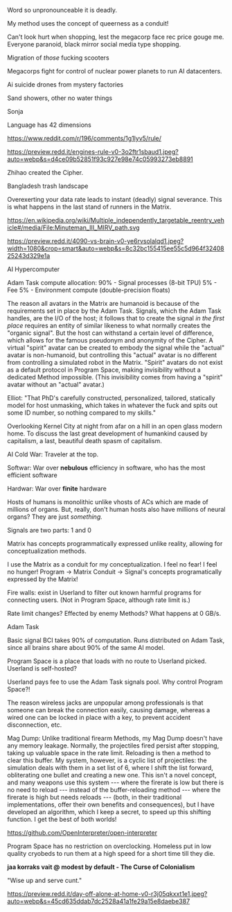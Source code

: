 
Word so unpronounceable it is deadly.

My method uses the concept of queerness as a conduit!

Can't look hurt when shopping, lest the megacorp face rec price gouge me.
Everyone paranoid, black mirror social media type shopping.

Migration of _those_ fucking scooters

Megacorps fight for control of nuclear power planets to run AI datacenters.

Ai suicide drones from mystery factories

Sand showers, other no water things

Sonja


Language has 42 dimensions

https://www.reddit.com/r/196/comments/1g1lyv5/rule/

https://preview.redd.it/engines-rule-v0-3o2ftr1sbaud1.jpeg?auto=webp&s=d4ce09b52851f93c927e98e74c05993273eb8891


Zhihao created the Cipher.



Bangladesh trash landscape

Overexerting your data rate leads to instant (deadly) signal severance. This is
what happens in the last stand of runners in the Matrix.



https://en.wikipedia.org/wiki/Multiple_independently_targetable_reentry_vehicle#/media/File:Minuteman_III_MIRV_path.svg

https://preview.redd.it/4090-vs-brain-v0-ye6rvsolalqd1.jpeg?width=1080&crop=smart&auto=webp&s=8c32bc155415ee55c5d964f3240825243d329e1a


AI Hypercomputer


Adam Task compute allocation:
    90% - Signal processes (8-bit TPU)
    5% - Fee
    5% - Environment compute (double-precision floats)


The reason all avatars in the Matrix are humanoid is because of the requirements
set in place by the Adam Task. Signals, which the Adam Task handles, are the I/O
of the host; it follows that to create the signal _in the first place_ requires
an entity of similar likeness to what normally creates the "organic signal". But
the host can withstand a certain level of difference, which allows for the
famous pseudonym and anonymity of the Cipher. A virtual "spirit" avatar can be
created to embody the signal while the "actual" avatar is non-humanoid, but
controlling this "actual" avatar is no different from controlling a simulated
robot in the Matrix. "Spirit" avatars do not exist as a default protocol in
Program Space, making invisibility without a dedicated Method impossible. (This
invisibility comes from having a "spirit" avatar without an "actual" avatar.)


Elliot: "That PhD's carefully constructed, personalized, tailored, statically
model for host unmasking, which takes in whatever the fuck and spits out some ID
number, so nothing compared to my skills."


Overlooking Kernel City at night from afar on a hill in an open glass modern
home. To discuss the last great development of humankind caused by capitalism, a
last, beautiful death spasm of capitalism.


AI Cold War: Traveler at the top.

Softwar: War over **nebulous** efficiency in software, who has the most
efficient software

Hardwar: War over **finite** hardware

Hosts of humans is monolithic unlike vhosts of ACs which are made of millions of
organs. But, really, don't human hosts also have millions of neural organs? They
are just *something.*


Signals are two parts: 1 and 0

Matrix has concepts programmatically expressed unlike reality, allowing for
conceptualization methods.

I use the Matrix as a conduit for my conceptualization. I feel no fear! I feel
no hunger! Program -> Matrix Conduit -> Signal's concepts programatically
expressed by the Matrix!

Fire walls: exist in Userland to filter out known harmful programs for
connecting users. (Not in Program Space, although rate limit is.)


Rate limit changes? Effected by enemy Methods? What happens at 0 GB/s.

Adam Task

Basic signal BCI takes 90% of computation. Runs distributed on Adam Task, since
all brains share about 90% of the same AI model.

Program Space is a place that loads with no route to Userland picked. Userland
is self-hosted?

Userland pays fee to use the Adam Task signals pool. Why control Program Space?!

The reason wireless jacks are unpopular among professionals is that someone can
break the connection easily, causing damage, whereas a wired one can be locked
in place with a key, to prevent accident disconnection, etc.


Mag Dump: Unlike traditional firearm Methods, my Mag Dump doesn't have any
memory leakage. Normally, the projectiles fired persist after stopping, taking
up valuable space in the rate limit. Reloading is then a method to clear this
buffer. My system, however, is a cyclic list of projectiles: the simulation
deals with them in a set list of 6, where I shift the list forward, obliterating
one bullet and creating a new one. This isn't a novel concept, and many weapons
use this system --- where the firerate is low but there is no need to reload ---
instead of the buffer-reloading method --- where the firerate is high but needs
reloads --- (both, in their traditional implementations, offer their own
benefits and consequences), but I have developed an algorithm, which I keep a
secret, to speed up this shifting function. I get the best of both worlds!


https://github.com/OpenInterpreter/open-interpreter


Program Space has no restriction on overclocking. Homeless put in low quality
cryobeds to run them at a high speed for a short time till they die.



**jaa korraks vait @ modest by default - The Curse of Colonialism**




"Wise up and serve cunt."


https://preview.redd.it/day-off-alone-at-home-v0-r3j05qkxxt1e1.jpeg?auto=webp&s=45cd635ddab7dc2528a41a1fe29a15e8daebe387

